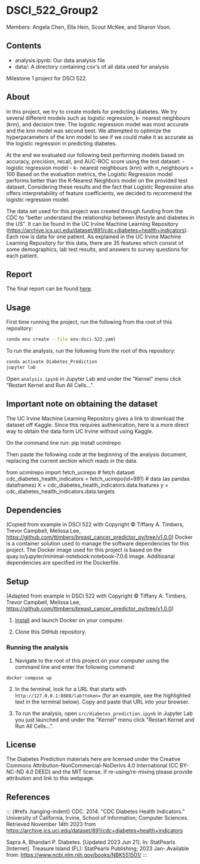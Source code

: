 # DSCI_522_Group2

Members: Angela Chen, Ella Hein, Scout McKee, and Sharon Voon.

## Contents

-   analysis.ipynb: Our data analysis file
-   data/: A directory containing csv's of all data used for analysis

Milestone 1 project for DSCI 522.

## About

In this project, we try to create models for predicting diabetes. We try several different models such as logistic regression, k- nearest neighbours (knn), and decision tree. The logistic regression model was most accurate and the knn model was second best. We attempted to optimize the hyperparameters of the knn model to see if we could make it as accurate as the logistic regression in predicting diabetes.

At the end we evaluated our following best performing models based on accuracy, precision, recall, and AUC-ROC score using the test dataset: - logistic regression model - k- nearest neighbours (knn) with n_neighbours = 100 Based on the evaluation metrics, the Logistic Regression model performs better than the K-Nearest Neighbors model on the provided test dataset. Considering these results and the fact that Logistic Regression also offers interpretability of feature coefficients, we decided to recommend the logistic regression model.

The data set used for this project was created through funding from the CDC to "better understand the relationship between lifestyle and diabetes in the US". It can be found in the UC Irvine Machine Learning Repository (<https://archive.ics.uci.edu/dataset/891/cdc+diabetes+health+indicators>). Each row is data for one patient. As explained in the UC Irvine Machine Learning Repository for this data, there are 35 features which consist of some demographics, lab test results, and answers to survey questions for each patient.

## Report

The final report can be found [here](LINK%20TO%20THE%20HTML).

## Usage

First time running the project, run the following from the root of this repository:

``` bash
conda env create --file env-dsci-522.yaml
```

To run the analysis, run the following from the root of this repository:

``` bash
conda activate Diabetes_Prediction
jupyter lab 
```

Open `analysis.ipynb` in Jupyter Lab and under the "Kernel" menu click "Restart Kernel and Run All Cells...".

## Important note on obtaining the dataset

The UC Irvine Machine Learning Repository gives a link to download the dataset off Kaggle. Since this requires authenication, here is a more direct way to obtain the data form UC Irvine without using Kaggle.

On the command line run: pip install ucimlrepo

Then paste the following code at the beginning of the analysis document, replacing the current section which reads in the data.

from ucimlrepo import fetch_ucirepo \# fetch dataset cdc_diabetes_health_indicators = fetch_ucirepo(id=891) \# data (as pandas dataframes) X = cdc_diabetes_health_indicators.data.features y = cdc_diabetes_health_indicators.data.targets

## Dependencies

(Copied from example in DSCI 522 with Copyright © Tiffany A. Timbers, Trevor Campbell, Melissa Lee, <https://github.com/ttimbers/breast_cancer_predictor_py/tree/v1.0.0>) Docker is a container solution used to manage the software dependencies for this project. The Docker image used for this project is based on the quay.io/jupyter/minimal-notebook:notebook-7.0.6 image. Additioanal dependencies are specified int the Dockerfile.

## Setup

(Adapted from example in DSCI 522 with Copyright © Tiffany A. Timbers, Trevor Campbell, Melissa Lee, <https://github.com/ttimbers/breast_cancer_predictor_py/tree/v1.0.0>)

1.  [Install](https://www.docker.com/get-started/) and launch Docker on your computer.

2.  Clone this GitHub repository.

### Running the analysis

1.  Navigate to the root of this project on your computer using the command line and enter the following command:

```         
docker compose up
```

2.  In the terminal, look for a URL that starts with `http://127.0.0.1:8888/lab?token=` (for an example, see the highlighted text in the terminal below). Copy and paste that URL into your browser.


3.  To run the analysis, open `src/diabetes_prediction.ipynb` in Jupyter Lab you just launched and under the "Kernel" menu click "Restart Kernel and Run All Cells...".

## License

The Diabetes Prediction materials here are licensed under the Creative Commons Attribution-NonCommercial-NoDerivs 4.0 International (CC BY-NC-ND 4.0 DEED) and the MIT license. If re-using/re-mixing please provide attribution and link to this webpage.

## References

::: {#refs .hanging-indent}
CDC. 2014. "CDC Diabetes Health Indicators." University of California, Irvine, School of Information; Computer Sciences. Retrieved November 14th 2023 from <https://archive.ics.uci.edu/dataset/891/cdc+diabetes+health+indicators>

Sapra A, Bhandari P. Diabetes. [Updated 2023 Jun 21]. In: StatPearls [Internet]. Treasure Island (FL): StatPearls Publishing; 2023 Jan-.Available from: <https://www.ncbi.nlm.nih.gov/books/NBK551501/>
:::
